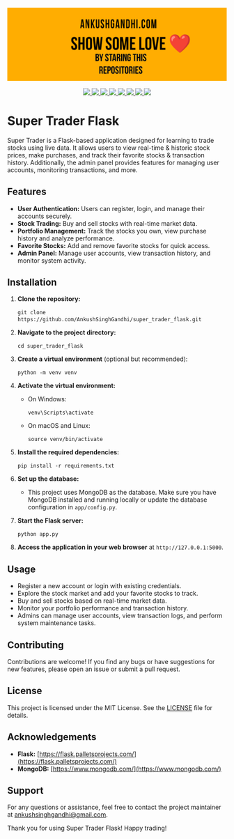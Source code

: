 <a href="https://www.buymeacoffee.com/ankushsingh"><img src="header.jpg"></a>

<p align="center">
  <a href="https://ankushsinghgandhi.github.io">
    <img src="https://img.shields.io/badge/Website-3b5998?style=flat-square&logo=google-chrome&logoColor=white" />
  </a>
  <a href="http://twitter.com/ankushsgandhi">
    <img src="https://img.shields.io/badge/-Twitter-blue?style=flat-square&logo=twitter&logoColor=white" />
  </a>
   <a href="https://www.linkedin.com/in/ankush-singh-gandhi-2487771aa/">
    <img src="https://img.shields.io/badge/-LinkedIn-0e76a8?style=flat-square&logo=Linkedin&logoColor=white" />
  </a>
  <a href="https://dev.to/@ankushsinghgandhi">
    <img src="https://img.shields.io/badge/-Dev.to-grey?style=flat-square&logo=dev.to&logoColor=white"/>
  </a>
  <a href="https://stackoverflow.com/users/13790266/ankush-singh">
    <img src="https://img.shields.io/badge/-Stackoverflow-orange?style=flat-square&logo=stackoverflow&logoColor=white"/>
  </a>
  <a href="https://leetcode.com/ankushsinghgandhi/">
    <img src="https://img.shields.io/badge/-Leetcode-yellow?style=flat-square&logo=Leetcode&logoColor=white"/>
  </a>
    <a href="https://www.hackerrank.com/ankushsgandhi">
    <img src="https://img.shields.io/badge/-HackerRank-green?style=flat-square&logo=Hackerrank&logoColor=white"/>
  </a>
    <a href="https://www.hackerearth.com/@bhanusinghank">
    <img src="https://img.shields.io/badge/-Hackerearth-purple?style=flat-square&logo=Hackerearth&logoColor=white"/>
  </a>
</p>

# Super Trader Flask
Super Trader is a Flask-based application designed for learning to trade stocks using live data. It allows users to view real-time & historic stock prices, make purchases, and track their favorite stocks & transaction history. Additionally, the admin panel provides features for managing user accounts, monitoring transactions, and more.

## Features

- **User Authentication:** Users can register, login, and manage their accounts securely.
- **Stock Trading:** Buy and sell stocks with real-time market data.
- **Portfolio Management:** Track the stocks you own, view purchase history and analyze performance.
- **Favorite Stocks:** Add and remove favorite stocks for quick access.
- **Admin Panel:** Manage user accounts, view transaction history, and monitor system activity.

## Installation

1. **Clone the repository:**
   ```
   git clone https://github.com/AnkushSinghGandhi/super_trader_flask.git
   ```

2. **Navigate to the project directory:**
   ```
   cd super_trader_flask
   ```

3. **Create a virtual environment** (optional but recommended):
   ```
   python -m venv venv
   ```

4. **Activate the virtual environment:**
   - On Windows:
     ```
     venv\Scripts\activate
     ```
   - On macOS and Linux:
     ```
     source venv/bin/activate
     ```

5. **Install the required dependencies:**
   ```
   pip install -r requirements.txt
   ```

6. **Set up the database:**
   - This project uses MongoDB as the database. Make sure you have MongoDB installed and running locally or update the database configuration in `app/config.py`.

7. **Start the Flask server:**
   ```
   python app.py
   ```

8. **Access the application in your web browser** at `http://127.0.0.1:5000`.

## Usage

- Register a new account or login with existing credentials.
- Explore the stock market and add your favorite stocks to track.
- Buy and sell stocks based on real-time market data.
- Monitor your portfolio performance and transaction history.
- Admins can manage user accounts, view transaction logs, and perform system maintenance tasks.

## Contributing

Contributions are welcome! If you find any bugs or have suggestions for new features, please open an issue or submit a pull request.

## License

This project is licensed under the MIT License. See the [LICENSE](LICENSE) file for details.

## Acknowledgements

- **Flask:** [https://flask.palletsprojects.com/](https://flask.palletsprojects.com/)
- **MongoDB:** [https://www.mongodb.com/](https://www.mongodb.com/)

## Support

For any questions or assistance, feel free to contact the project maintainer at [ankushsinghgandhi@gmail.com](mailto:your-ankushsinghgandhi@gmail.com).

Thank you for using Super Trader Flask! Happy trading!

